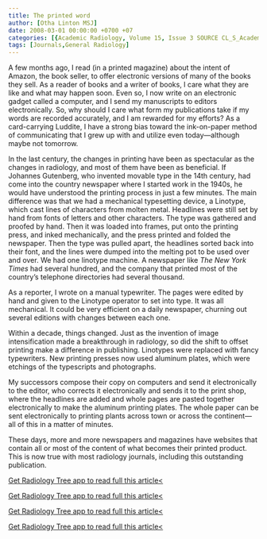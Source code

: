 ```yaml
---
title: The printed word
author: [Otha Linton MSJ]
date: 2008-03-01 00:00:00 +0700 +07
categories: [{Academic Radiology, Volume 15, Issue 3 SOURCE CL_S_AcademicRadiologyVolume15Issue3 1}]
tags: [Journals,General Radiology]
---
```

A few months ago, I read (in a printed magazine) about the intent of Amazon, the book seller, to offer electronic versions of many of the books they sell. As a reader of books and a writer of books, I care what they are like and what may happen soon. Even so, I now write on an electronic gadget called a computer, and I send my manuscripts to editors electronically. So, why should I care what form my publications take if my words are recorded accurately, and I am rewarded for my efforts? As a card-carrying Luddite, I have a strong bias toward the ink-on-paper method of communicating that I grew up with and utilize even today—although maybe not tomorrow.

In the last century, the changes in printing have been as spectacular as the changes in radiology, and most of them have been as beneficial. If Johannes Gutenberg, who invented movable type in the 14th century, had come into the country newspaper where I started work in the 1940s, he would have understood the printing process in just a few minutes. The main difference was that we had a mechanical typesetting device, a Linotype, which cast lines of characters from molten metal. Headlines were still set by hand from fonts of letters and other characters. The type was gathered and proofed by hand. Then it was loaded into frames, put onto the printing press, and inked mechanically, and the press printed and folded the newspaper. Then the type was pulled apart, the headlines sorted back into their font, and the lines were dumped into the melting pot to be used over and over. We had one linotype machine. A newspaper like _The New York Times_ had several hundred, and the company that printed most of the country’s telephone directories had several thousand.

As a reporter, I wrote on a manual typewriter. The pages were edited by hand and given to the Linotype operator to set into type. It was all mechanical. It could be very efficient on a daily newspaper, churning out several editions with changes between each one.

Within a decade, things changed. Just as the invention of image intensification made a breakthrough in radiology, so did the shift to offset printing make a difference in publishing. Linotypes were replaced with fancy typewriters. New printing presses now used aluminum plates, which were etchings of the typescripts and photographs.

My successors compose their copy on computers and send it electronically to the editor, who corrects it electronically and sends it to the print shop, where the headlines are added and whole pages are pasted together electronically to make the aluminum printing plates. The whole paper can be sent electronically to printing plants across town or across the continent—all of this in a matter of minutes.

These days, more and more newspapers and magazines have websites that contain all or most of the content of what becomes their printed product. This is now true with most radiology journals, including this outstanding publication.

[Get Radiology Tree app to read full this article<](https://clinicalpub.com/app)

[Get Radiology Tree app to read full this article<](https://clinicalpub.com/app)

[Get Radiology Tree app to read full this article<](https://clinicalpub.com/app)

[Get Radiology Tree app to read full this article<](https://clinicalpub.com/app)